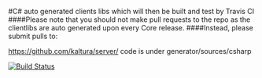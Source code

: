 #C# auto generated clients libs which will then be built and test by Travis CI
####Please note that you should not make pull requests to the repo as the clientlibs are auto generated upon every Core release.
####Instead, please submit pulls to:

https://github.com/kaltura/server/
code is under generator/sources/csharp

[![Build Status](https://travis-ci.org/kaltura/KalturaGeneratedAPIClientsCsharp.svg?branch=master)](https://travis-ci.org/kaltura/KalturaGeneratedAPIClientsCsharp)
